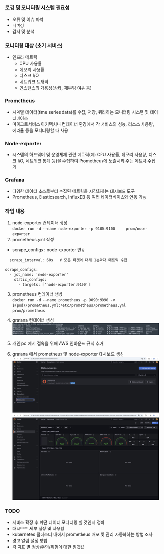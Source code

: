 ### 로깅 및 모니터링 시스템 필요성
- 오류 및 이슈 파악
- 디버깅
- 감사 및 분석

### 모니터링 대상 (초기 서비스)
- 인프라 메트릭 
  - CPU 사용률
  - 메모리 사용률
  - 디스크 I/O
  - 네트워크 트래픽
  - 인스턴스의 가용성(상태, 재부팅 여부 등)

### Prometheus
- 시계열 데이터(time series data)를 수집, 저장, 쿼리하는 모니터링 시스템 및 데이터베이스
- 마이크로서비스 아키텍처나 컨테이너 환경에서 각 서비스의 성능, 리소스 사용량, 에러율 등을 모니터링할 때 사용

### Node-exporter
- 시스템의 하드웨어 및 운영체제 관련 메트릭(예: CPU 사용률, 메모리 사용량, 디스크 I/O, 네트워크 통계 등)을 수집하여 Prometheus에 노출시켜 주는 메트릭 수집기

### Grafana
- 다양한 데이터 소스로부터 수집된 메트릭을 시각화하는 대시보드 도구
- Prometheus, Elasticsearch, InfluxDB 등 여러 데이터베이스와 연동 가능
  
### 작업 내용

1. node-exporter 컨테이너 생성<br>
`docker run -d --name node-exporter -p 9100:9100     prom/node-exporter`
2. prometheus.yml 작성<br>
- scrape_configs : node-exporter 연동<br>
```global:
  scrape_interval: 60s   # 모든 타겟에 대해 1분마다 메트릭 수집

scrape_configs:
  - job_name: 'node-exporter'
    static_configs:
      - targets: ['node-exporter:9100']
```
3. prometheus 컨테이너 생성<br>
`docker run -d --name prometheus -p 9090:9090 -v $(pwd)/prometheus.yml:/etc/prometheus/prometheus.yml prom/prometheus`

4. grafana 컨테이너 생성
  ![docker](../9_images/yunjin_monitoring_docker.jpg)

5. 개인 pc 에서 접속을 위해 AWS 인바운드 규칙 추가
6. grafana 에서 prometheus 및 node-exporter 대시보드 생성
  ![dashboard1](../9_images/yunjin_grafana_prometheus.jpg)
![dashboard2](../9_images/yunjin_node_exporter_dashboard.jpg)

### TODO 
- 서비스 확장 후 어떤 데이터 모니터링 할 것인지 정의
- 대시보드 세부 설정 및 사용법
- kubernetes 클러스터 내에서 prometheus 배포 및 관리 자동화하는 방법 조사
- 경고 알림 설정 방법 
- 각 지표 별 정상/주의/위험에 대한 임곗값
